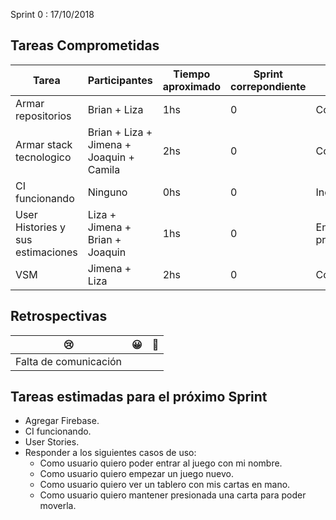 Sprint 0 : 17/10/2018

## Tareas Comprometidas
|  Tarea | Participantes | Tiempo aproximado | Sprint correpondiente | Estado | Puntaje |
|  ------ | ------ | ------ | ------ | ------ | ------ |
| Armar repositorios | Brian + Liza | 1hs | 0 | Completo | 2 |
| Armar stack tecnologico | Brian + Liza + Jimena + Joaquin + Camila | 2hs | 0 | Completo | 3 |
| CI funcionando | Ninguno | 0hs | 0 | Incompleto | 3 |
| User Histories y sus estimaciones | Liza + Jimena + Brian + Joaquin | 1hs | 0 | En progreso | 3 |
| VSM | Jimena + Liza | 2hs | 0 | Completo | 3 |

## Retrospectivas

| 😢 | 😀 | 💫 |
| ------ | ------ | ------ |
| Falta de comunicación |  |  | 

## Tareas estimadas para el próximo Sprint

- Agregar Firebase.
- CI funcionando.
- User Stories.
- Responder a los siguientes casos de uso:
  - Como usuario quiero poder entrar al juego con mi nombre.
  - Como usuario quiero empezar un juego nuevo.
  - Como usuario quiero ver un tablero con mis cartas en mano.
  - Como usuario quiero mantener presionada una carta para poder moverla.

 
